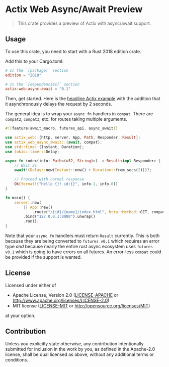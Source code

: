 # Actix Web Async/Await Preview
> This crate provides a preview of Actix with async/await support.

## Usage
To use this crate, you need to start with a Rust 2018 edition crate.

Add this to your Cargo.toml:

```toml
# In the `[package]` section
edition = "2018"

# In the `[dependencies]` section
actix-web-async-await = "0.1"
```

Then, get started. Here is the [headline Actix example](https://github.com/actix/actix-web#example) with the addition that it asynchronously delays the request by 2 seconds.

The general idea is to wrap your `async fn` handlers in `compat`. There are `compat2`, `compat3`, etc. for routes taking multiple arguments.

```rust
#![feature(await_macro, futures_api, async_await)]

use actix_web::{http, server, App, Path, Responder, Result};
use actix_web_async_await::{await, compat};
use std::time::{Instant, Duration};
use tokio::timer::Delay;

async fn index(info: Path<(u32, String)>) -> Result<impl Responder> {
    // Wait 2s
    await!(Delay::new(Instant::now() + Duration::from_secs(2)))?;

    // Proceed with normal response
    Ok(format!("Hello {}! id:{}", info.1, info.0))
}

fn main() {
    server::new(
        || App::new()
            .route("/{id}/{name}/index.html", http::Method::GET, compat(index)))
        .bind("127.0.0.1:8080").unwrap()
        .run();
}

```

Note that your `async fn` handlers must return `Result` currently. This is both because they are being converted to `futures v0.1` which requires an error type _and_ because nearly the entire rust async ecosystem uses `futures v0.1` which is going to have errors on all futures. An error-less `compat` could be provided if the support is wanted.

## License

Licensed under either of

 * Apache License, Version 2.0
   ([LICENSE-APACHE](LICENSE-APACHE) or http://www.apache.org/licenses/LICENSE-2.0)
 * MIT license
   ([LICENSE-MIT](LICENSE-MIT) or http://opensource.org/licenses/MIT)

at your option.

## Contribution

Unless you explicitly state otherwise, any contribution intentionally submitted
for inclusion in the work by you, as defined in the Apache-2.0 license, shall be
dual licensed as above, without any additional terms or conditions.
